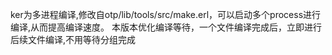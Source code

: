 ker为多进程编译,修改自otp/lib/tools/src/make.erl，可以启动多个process进行编译,从而提高编译速度。
本版本优化编译等待，一个文件编译完成后，立即进行后续文件编译,不用等待分组完成
